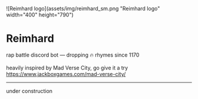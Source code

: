 ![Reimhard logo](assets/img/reimhard_sm.png "Reimhard logo" width="400" height="790")

# Reimhard 

rap battle discord bot — dropping 🔥 rhymes since 1170\
\
heavily inspired by Mad Verse City, go give it a try https://www.jackboxgames.com/mad-verse-city/

___

under construction
